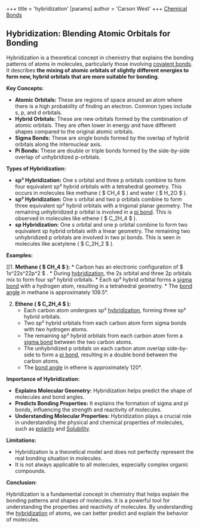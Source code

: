 +++
 title = 'hybridization'
[params]
	author = 'Carson West'
+++
[Chemical Bonds](./../chemical-bonds/)
## Hybridization: Blending Atomic Orbitals for Bonding
Hybridization is a theoretical concept in chemistry that explains the bonding patterns of atoms in molecules, particularly those involving [covalent bonds](./../covalent-bonds/). It describes **the mixing of atomic orbitals of slightly different energies to form new, hybrid orbitals that are more suitable for bonding.** 

**Key Concepts:**

* **Atomic Orbitals:**  These are regions of space around an atom where there is a high probability of finding an electron. Common types include s, p, and d orbitals.
* **Hybrid Orbitals:** These are new orbitals formed by the combination of atomic orbitals. They are often lower in energy and have different shapes compared to the original atomic orbitals.
* **Sigma Bonds:**  These are single bonds formed by the overlap of hybrid orbitals along the internuclear axis.
* **Pi Bonds:** These are double or triple bonds formed by the side-by-side overlap of unhybridized p-orbitals.

**Types of Hybridization:**

* **sp³ Hybridization:** One s orbital and three p orbitals combine to form four equivalent sp³ hybrid orbitals with a tetrahedral geometry. This occurs in molecules like methane ( $ CH_4 $ ) and water ( $ H_2O $ ).
* **sp² Hybridization:** One s orbital and two p orbitals combine to form three equivalent sp² hybrid orbitals with a trigonal planar geometry. The remaining unhybridized p orbital is involved in a [pi bond](./../pi-bond/). This is observed in molecules like ethene ( $ C_2H_4 $ ).
* **sp Hybridization:** One s orbital and one p orbital combine to form two equivalent sp hybrid orbitals with a linear geometry. The remaining two unhybridized p orbitals are involved in two pi bonds. This is seen in molecules like acetylene ( $ C_2H_2 $ ).

**Examples:**

[[1. **Methane ( $ CH_4 $ ):**
    * Carbon has an electronic configuration of  $ 1s^22s^22p^2 $ .
    * During [hybridization](./../hybridization/), the 2s orbital and three 2p orbitals mix to form four sp³ hybrid orbitals.
    * Each sp³ hybrid orbital forms a [sigma bond](./../sigma-bond/) with a hydrogen atom, resulting in a tetrahedral geometry.
    * The [bond angle](./../bond-angle/) in methane is approximately 109.5°.

2. **Ethene ( $ C_2H_4 $ ):**
    * Each carbon atom undergoes sp² [hybridization](./../hybridization/), forming three sp² hybrid orbitals.
    * Two sp² hybrid orbitals from each carbon atom form sigma bonds with two hydrogen atoms.
    * The remaining sp² hybrid orbitals from each carbon atom form a [sigma bond](./../sigma-bond/) between the two carbon atoms.
    * The unhybridized p orbitals on each carbon atom overlap side-by-side to form a [pi bond](./../pi-bond/), resulting in a double bond between the carbon atoms.
    * The [bond angle](./../bond-angle/) in ethene is approximately 120°.

**Importance of Hybridization:**

* **Explains Molecular Geometry:** Hybridization helps predict the shape of molecules and bond angles.
* **Predicts Bonding Properties:** It explains the formation of sigma and pi bonds, influencing the strength and reactivity of molecules.
* **Understanding Molecular Properties:** Hybridization plays a crucial role in understanding the physical and chemical properties of molecules, such as [polarity](./../polarity/) and [Solubility](./../solubility/).

**Limitations:**

* Hybridization is a theoretical model and does not perfectly represent the real bonding situation in molecules.
* It is not always applicable to all molecules, especially complex organic compounds.

**Conclusion:**

Hybridization is a fundamental concept in chemistry that helps explain the bonding patterns and shapes of molecules. It is a powerful tool for understanding the properties and reactivity of molecules. By understanding the [hybridization](./../hybridization/) of atoms, we can better predict and explain the behavior of molecules.
